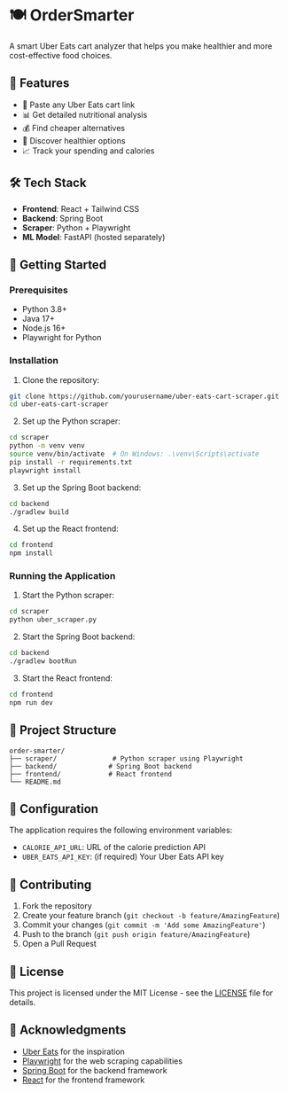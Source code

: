 # 🍽️ OrderSmarter

A smart Uber Eats cart analyzer that helps you make healthier and more cost-effective food choices.

## 🌟 Features

- 🔗 Paste any Uber Eats cart link
- 📊 Get detailed nutritional analysis
- 💰 Find cheaper alternatives
- 🥗 Discover healthier options
- 📈 Track your spending and calories

## 🛠️ Tech Stack

- **Frontend**: React + Tailwind CSS
- **Backend**: Spring Boot
- **Scraper**: Python + Playwright
- **ML Model**: FastAPI (hosted separately)

## 🚀 Getting Started

### Prerequisites

- Python 3.8+
- Java 17+
- Node.js 16+
- Playwright for Python

### Installation

1. Clone the repository:
```bash
git clone https://github.com/yourusername/uber-eats-cart-scraper.git
cd uber-eats-cart-scraper
```

2. Set up the Python scraper:
```bash
cd scraper
python -m venv venv
source venv/bin/activate  # On Windows: .\venv\Scripts\activate
pip install -r requirements.txt
playwright install
```

3. Set up the Spring Boot backend:
```bash
cd backend
./gradlew build
```

4. Set up the React frontend:
```bash
cd frontend
npm install
```

### Running the Application

1. Start the Python scraper:
```bash
cd scraper
python uber_scraper.py
```

2. Start the Spring Boot backend:
```bash
cd backend
./gradlew bootRun
```

3. Start the React frontend:
```bash
cd frontend
npm run dev
```

## 📁 Project Structure

```
order-smarter/
├── scraper/              # Python scraper using Playwright
├── backend/             # Spring Boot backend
├── frontend/            # React frontend
└── README.md
```

## 🔧 Configuration

The application requires the following environment variables:

- `CALORIE_API_URL`: URL of the calorie prediction API
- `UBER_EATS_API_KEY`: (if required) Your Uber Eats API key

## 🤝 Contributing

1. Fork the repository
2. Create your feature branch (`git checkout -b feature/AmazingFeature`)
3. Commit your changes (`git commit -m 'Add some AmazingFeature'`)
4. Push to the branch (`git push origin feature/AmazingFeature`)
5. Open a Pull Request

## 📝 License

This project is licensed under the MIT License - see the [LICENSE](LICENSE) file for details.

## 🙏 Acknowledgments

- [Uber Eats](https://www.ubereats.com/) for the inspiration
- [Playwright](https://playwright.dev/) for the web scraping capabilities
- [Spring Boot](https://spring.io/projects/spring-boot) for the backend framework
- [React](https://reactjs.org/) for the frontend framework 